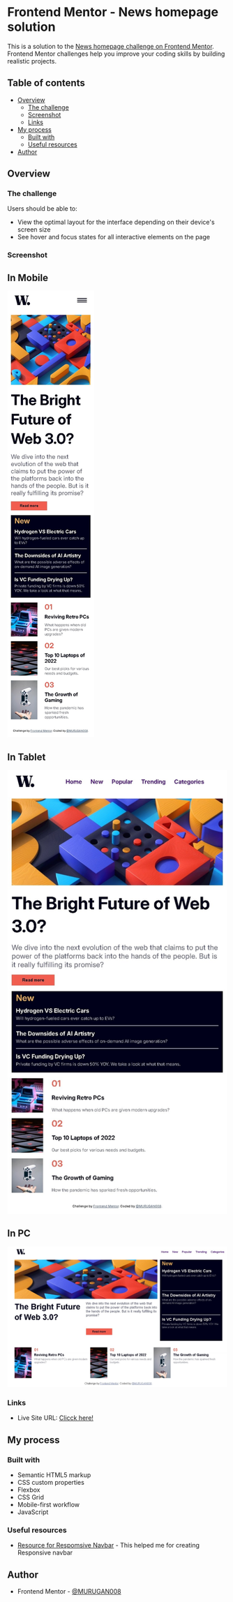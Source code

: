 # Frontend Mentor - News homepage solution

This is a solution to the [News homepage challenge on Frontend Mentor](https://www.frontendmentor.io/challenges/news-homepage-H6SWTa1MFl). Frontend Mentor challenges help you improve your coding skills by building realistic projects. 

## Table of contents

- [Overview](#overview)
  - [The challenge](#the-challenge)
  - [Screenshot](#screenshot)
  - [Links](#links)
- [My process](#my-process)
  - [Built with](#built-with)
  - [Useful resources](#useful-resources)
- [Author](#author)



## Overview

### The challenge

Users should be able to:

- View the optimal layout for the interface depending on their device's screen size
- See hover and focus states for all interactive elements on the page

### Screenshot

## In Mobile
![](./MOBILE-1.jpeg)

## In Tablet
![](./TABLET-1.jpeg)

## In PC
![](./PC-1.jpeg)

### Links

- Live Site URL: [Clicck here!](https://your-live-site-url.com)

## My process

### Built with

- Semantic HTML5 markup
- CSS custom properties
- Flexbox
- CSS Grid
- Mobile-first workflow
- JavaScript


### Useful resources

- [Resource for Respomsive Navbar](https://youtu.be/U8smiWQ8Seg?si=V3GhuXJvTSyFGI7L) - This helped me for creating Responsive navbar


## Author

- Frontend Mentor - [@MURUGAN008](https://www.frontendmentor.io/profile/MURUGAN008)

